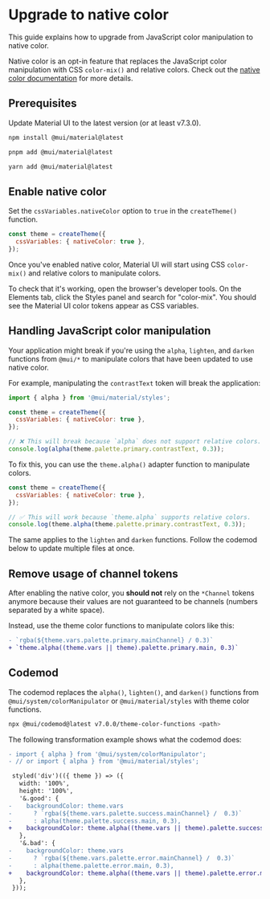 # Upgrade to native color

This guide explains how to upgrade from JavaScript color manipulation to native color.

Native color is an opt-in feature that replaces the JavaScript color manipulation with CSS `color-mix()` and relative colors.
Check out the [native color documentation](/material-ui/customization/css-theme-variables/native-color/) for more details.

## Prerequisites

Update Material UI to the latest version (or at least v7.3.0).

<!-- #npm-tag-reference -->

<codeblock storageKey="package-manager">

```bash npm
npm install @mui/material@latest
```

```bash pnpm
pnpm add @mui/material@latest
```

```bash yarn
yarn add @mui/material@latest
```

</codeblock>

## Enable native color

Set the `cssVariables.nativeColor` option to `true` in the `createTheme()` function.

```js
const theme = createTheme({
  cssVariables: { nativeColor: true },
});
```

Once you've enabled native color, Material UI will start using CSS `color-mix()` and relative colors to manipulate colors.

To check that it's working, open the browser's developer tools. On the Elements tab, click the Styles panel and search for "color-mix".
You should see the Material UI color tokens appear as CSS variables.

## Handling JavaScript color manipulation

Your application might break if you're using the `alpha`, `lighten`, and `darken` functions from `@mui/*` to manipulate colors that have been updated to use native color.

For example, manipulating the `contrastText` token will break the application:

```js
import { alpha } from '@mui/material/styles';

const theme = createTheme({
  cssVariables: { nativeColor: true },
});

// ❌ This will break because `alpha` does not support relative colors.
console.log(alpha(theme.palette.primary.contrastText, 0.3));
```

To fix this, you can use the `theme.alpha()` adapter function to manipulate colors.

```js
const theme = createTheme({
  cssVariables: { nativeColor: true },
});

// ✅ This will work because `theme.alpha` supports relative colors.
console.log(theme.alpha(theme.palette.primary.contrastText, 0.3));
```

The same applies to the `lighten` and `darken` functions.
Follow the codemod below to update multiple files at once.

## Remove usage of channel tokens

After enabling the native color, you **should not** rely on the `*Channel` tokens anymore because their values are not guaranteed to be channels (numbers separated by a white space).

Instead, use the theme color functions to manipulate colors like this:

```diff
- `rgba(${theme.vars.palette.primary.mainChannel} / 0.3)`
+ `theme.alpha((theme.vars || theme).palette.primary.main, 0.3)`
```

## Codemod

The codemod replaces the `alpha()`, `lighten()`, and `darken()` functions from `@mui/system/colorManipulator` or `@mui/material/styles` with theme color functions.

```bash
npx @mui/codemod@latest v7.0.0/theme-color-functions <path>
```

The following transformation example shows what the codemod does:

```diff
- import { alpha } from '@mui/system/colorManipulator';
- // or import { alpha } from '@mui/material/styles';

 styled('div')(({ theme }) => ({
   width: '100%',
   height: '100%',
   '&.good': {
-    backgroundColor: theme.vars
-      ? `rgba(${theme.vars.palette.success.mainChannel} /  0.3)`
-      : alpha(theme.palette.success.main, 0.3),
+    backgroundColor: theme.alpha((theme.vars || theme).palette.success.main, 0.3),
   },
   '&.bad': {
-    backgroundColor: theme.vars
-      ? `rgba(${theme.vars.palette.error.mainChannel} /  0.3)`
-      : alpha(theme.palette.error.main, 0.3),
+    backgroundColor: theme.alpha((theme.vars || theme).palette.error.main, 0.3),
   },
 }));
```
